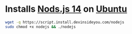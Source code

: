 # Installs [Nods.js 14](https://nodejs.org) on [Ubuntu](https://www.ubuntu.com/)

```bash
wget -q https://script.install.devinsideyou.com/nodejs
sudo chmod +x nodejs && ./nodejs
```
